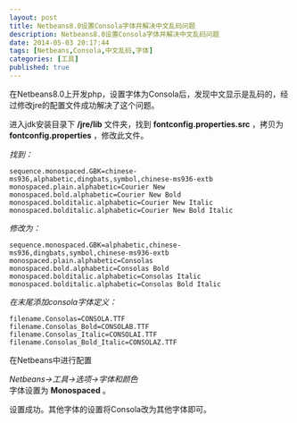 ```yaml
---
layout: post
title: Netbeans8.0设置Consola字体并解决中文乱码问题
description: Netbeans8.0设置Consola字体并解决中文乱码问题
date: 2014-05-03 20:17:44
tags: [Netbeans,Consola,中文乱码,字体]
categories: [工具]
published: true
---
```

在Netbeans8.0上开发php，设置字体为Consola后，发现中文显示是乱码的，经过修改jre的配置文件成功解决了这个问题。

进入jdk安装目录下 **/jre/lib** 文件夹，找到 **fontconfig.properties.src** ，拷贝为 **fontconfig.properties** ，修改此文件。

*找到：*

```
sequence.monospaced.GBK=chinese-ms936,alphabetic,dingbats,symbol,chinese-ms936-extb
monospaced.plain.alphabetic=Courier New
monospaced.bold.alphabetic=Courier New Bold
monospaced.bolditalic.alphabetic=Courier New Italic
monospaced.bolditalic.alphabetic=Courier New Bold Italic
```

*修改为：*

```
sequence.monospaced.GBK=alphabetic,chinese-ms936,dingbats,symbol,chinese-ms936-extb
monospaced.plain.alphabetic=Consolas
monospaced.bold.alphabetic=Consolas Bold
monospaced.bolditalic.alphabetic=Consolas Italic
monospaced.bolditalic.alphabetic=Consolas Bold Italic
```

*在末尾添加consola字体定义：*

```
filename.Consolas=CONSOLA.TTF
filename.Consolas_Bold=CONSOLAB.TTF
filename.Consolas_Italic=CONSOLAI.TTF
filename.Consolas_Bold_Italic=CONSOLAZ.TTF
```

在Netbeans中进行配置

*Netbeans->工具->选项->字体和颜色*  
字体设置为 **Monospaced** 。

设置成功。其他字体的设置将Consola改为其他字体即可。